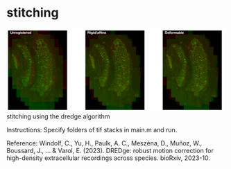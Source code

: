 # stitching
![Demo](https://github.com/evarol/manual_stitching/blob/master/demo.png)
 stitching using the dredge algorithm

Instructions: Specify folders of tif stacks in main.m and run.

 

Reference:
 Windolf, C., Yu, H., Paulk, A. C., Meszéna, D., Muñoz, W., Boussard, J., ... & Varol, E. (2023). DREDge: robust motion correction for high-density extracellular recordings across species. bioRxiv, 2023-10.
